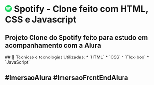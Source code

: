 # <img src="./assets/icons/favicon.png" height =22 /> Spotify - Clone feito com HTML, CSS e Javascript


<h2> Projeto Clone do Spotify feito para estudo em acompanhamento com a Alura </h2>
## 🧰 Técnicas e tecnologias Utilizadas:
* `HTML`
* `CSS`
* `Flex-box`
* `JavaScript`

<h2> #ImersaoAlura #ImersaoFrontEndAlura </h2>


